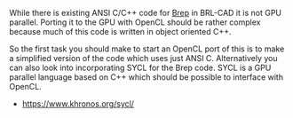 While there is existing ANSI C/C++ code for
[Brep](wikipedia:Boundary_representation "wikilink") in BRL-CAD it is
not GPU parallel. Porting it to the GPU with OpenCL should be rather
complex because much of this code is written in object oriented C++.

So the first task you should make to start an OpenCL port of this is to
make a simplified version of the code which uses just ANSI C.
Alternatively you can also look into incorporating SYCL for the Brep
code. SYCL is a GPU parallel language based on C++ which should be
possible to interface with OpenCL.

-   <https://www.khronos.org/sycl/>